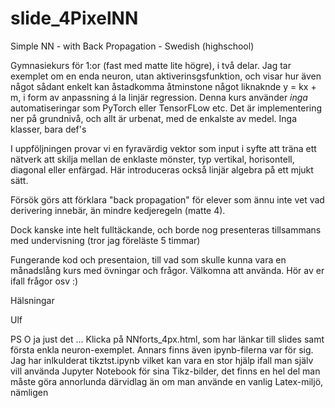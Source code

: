 # slide_4PixelNN
Simple NN - with Back Propagation - Swedish (highschool)

Gymnasiekurs för 1:or (fast med matte lite högre), i två delar. Jag tar exemplet om en enda neuron, utan aktiverinsgsfunktion,
och visar hur även något sådant enkelt kan åstadkomma åtminstone något liknaknde y = kx + m, i form av anpassning
á la linjär regression. Denna kurs använder *inga* automatiseringar som PyTorch eller TensorFLow etc. Det är implementering ner på grundnivå, och allt är urbenat, med de enkalste av medel. Inga klasser, bara def's

I uppföljningen provar vi en fyravärdig vektor som input i syfte att träna ett nätverk att skilja mellan de enklaste
mönster, typ vertikal, horisontell, diagonal eller enfärgad. Här introduceras också linjär algebra på ett mjukt sätt.

Försök görs att förklara "back propagation" för elever som ännu inte vet vad derivering innebär, än mindre 
kedjeregeln (matte 4).

Dock kanske inte helt fulltäckande, och borde nog presenteras tillsammans med undervisning (tror jag föreläste 5 timmar)

Fungerande kod och presentaion, till vad som skulle kunna vara en månadslång kurs med övningar och frågor. 
Välkomna att använda. Hör av er ifall frågor osv :)

Hälsningar

Ulf

PS O ja just det ... Klicka på NNforts_4px.html, som har länkar till slides samt första enkla neuron-exemplet. Annars finns även ipynb-filerna var för sig. Jag har inlkulderat tikztst.ipynb vilket kan vara en stor hjälp ifall man själv vill använda Jupyter Notebook för sina Tikz-bilder, det finns en hel del man måste göra annorlunda därvidlag än om man använde en vanlig Latex-miljö, nämligen

